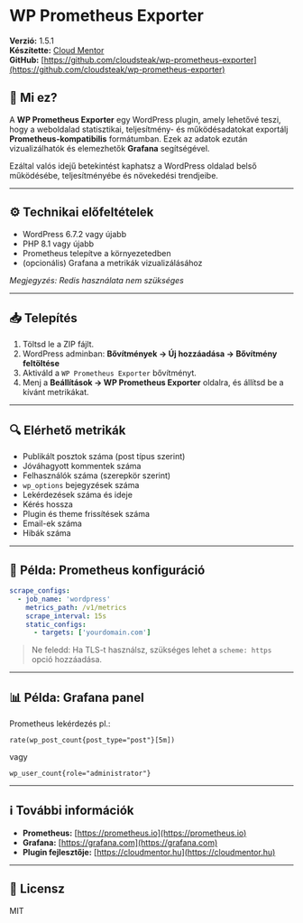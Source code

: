 # WP Prometheus Exporter

**Verzió:** 1.5.1  
**Készítette:** [Cloud Mentor](https://cloudmentor.hu)  
**GitHub:** [https://github.com/cloudsteak/wp-prometheus-exporter](https://github.com/cloudsteak/wp-prometheus-exporter)

## 📌 Mi ez?

A **WP Prometheus Exporter** egy WordPress plugin, amely lehetővé teszi, hogy a weboldalad statisztikai, teljesítmény- és működésadatokat exportálj **Prometheus-kompatibilis** formátumban. Ezek az adatok ezután vizualizálhatók és elemezhetők **Grafana** segítségével.

Ezáltal valós idejű betekintést kaphatsz a WordPress oldalad belső működésébe, teljesítményébe és növekedési trendjeibe.

---

## ⚙️ Technikai előfeltételek

- WordPress 6.7.2 vagy újabb
- PHP 8.1 vagy újabb
- Prometheus telepítve a környezetedben
- (opcionális) Grafana a metrikák vizualizálásához

_Megjegyzés: Redis használata nem szükséges_

---

## 📥 Telepítés

1. Töltsd le a ZIP fájlt.
2. WordPress adminban: **Bővítmények → Új hozzáadása → Bővítmény feltöltése**
3. Aktiváld a `WP Prometheus Exporter` bővítményt.
4. Menj a **Beállítások → WP Prometheus Exporter** oldalra, és állítsd be a kívánt metrikákat.

---

## 🔍 Elérhető metrikák

- Publikált posztok száma (post típus szerint)
- Jóváhagyott kommentek száma
- Felhasználók száma (szerepkör szerint)
- `wp_options` bejegyzések száma
- Lekérdezések száma és ideje
- Kérés hossza
- Plugin és theme frissítések száma
- Email-ek száma
- Hibák száma

---

## 🔗 Példa: Prometheus konfiguráció

```yaml
scrape_configs:
  - job_name: 'wordpress'
    metrics_path: /v1/metrics
    scrape_interval: 15s
    static_configs:
      - targets: ['yourdomain.com']
```

> Ne feledd: Ha TLS-t használsz, szükséges lehet a `scheme: https` opció hozzáadása.

---

## 📊 Példa: Grafana panel

Prometheus lekérdezés pl.:

```promql
rate(wp_post_count{post_type="post"}[5m])
```

vagy

```promql
wp_user_count{role="administrator"}
```

---

## ℹ️ További információk

- **Prometheus:** [https://prometheus.io](https://prometheus.io)  
- **Grafana:** [https://grafana.com](https://grafana.com)  
- **Plugin fejlesztője:** [https://cloudmentor.hu](https://cloudmentor.hu)

---

## 📃 Licensz

MIT
